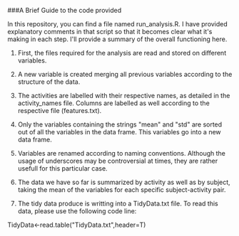 ###A Brief Guide to the code provided

In this repository, you can find a file named run_analysis.R. I have provided explanatory comments in that script so that it becomes clear what it's making in each step. I'll provide a summary of the overall functioning here.

1) First, the files required for the analysis are read and stored on different variables.

2) A new variable is created merging all previous variables according to the structure of the data.

3) The activities are labelled with their respective names, as detailed in the activity_names file. Columns are labelled as well according to the respective file (features.txt).

4) Only the variables containing the strings "mean" and "std" are sorted out of all the variables in the data frame. This variables go into a new data frame.

5) Variables are renamed according to naming conventions. Although the usage of underscores may be controversial at times, they are rather usefull for this particular case.

6) The data we have so far is summarized by activity as well as by subject, taking the mean of the variables for each specific subject-activity pair.

7) The tidy data produce is writting into a TidyData.txt file. To read this data, please use the following code line:

TidyData<-read.table("TidyData.txt",header=T)